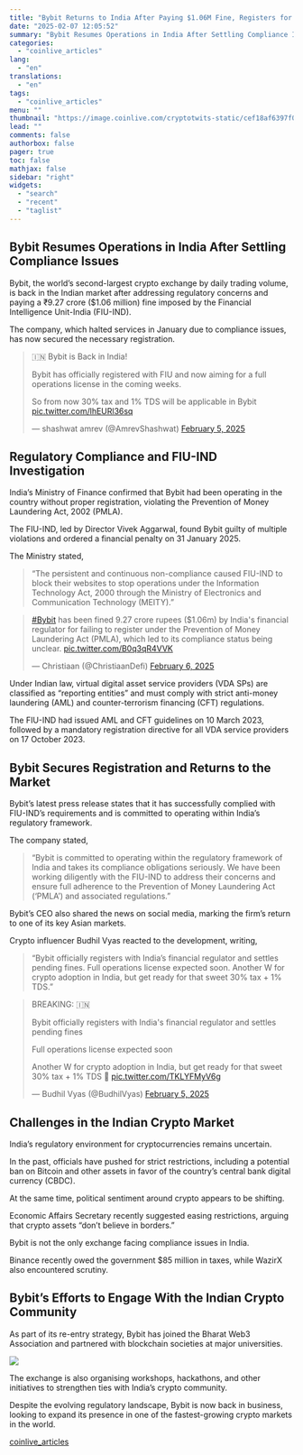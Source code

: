 ```yaml
---
title: "Bybit Returns to India After Paying $1.06M Fine, Registers for Full Operations License"
date: "2025-02-07 12:05:52"
summary: "Bybit Resumes Operations in India After Settling Compliance Issues Bybit, the world’s second-largest crypto exchange by daily trading volume, is back in the Indian market after addressing regulatory concerns and paying a ₹9.27 crore ($1.06 million) fine imposed by the Financial Intelligence Unit-India (FIU-IND).The company, which halted services in January..."
categories:
  - "coinlive_articles"
lang:
  - "en"
translations:
  - "en"
tags:
  - "coinlive_articles"
menu: ""
thumbnail: "https://image.coinlive.com/cryptotwits-static/cef18af6397f004980168d50047ecefd.jpeg"
lead: ""
comments: false
authorbox: false
pager: true
toc: false
mathjax: false
sidebar: "right"
widgets:
  - "search"
  - "recent"
  - "taglist"
---
```


Bybit Resumes Operations in India After Settling Compliance Issues
------------------------------------------------------------------

Bybit, the world’s second-largest crypto exchange by daily trading volume, is back in the Indian market after addressing regulatory concerns and paying a ₹9.27 crore ($1.06 million) fine imposed by the Financial Intelligence Unit-India (FIU-IND).

The company, which halted services in January due to compliance issues, has now secured the necessary registration.

> 🇮🇳 Bybit is Back in India!  
>   
> Bybit has officially registered with FIU and now aiming for a full operations license in the coming weeks.  
>   
> So from now 30% tax and 1% TDS will be applicable in Bybit [pic.twitter.com/lhEURl36sq](https://t.co/lhEURl36sq)
> 
> — shashwat amrev (@AmrevShashwat) [February 5, 2025](https://twitter.com/AmrevShashwat/status/1887111994786091516?ref_src=twsrc%5Etfw)

Regulatory Compliance and FIU-IND Investigation
-----------------------------------------------

India’s Ministry of Finance confirmed that Bybit had been operating in the country without proper registration, violating the Prevention of Money Laundering Act, 2002 (PMLA).

The FIU-IND, led by Director Vivek Aggarwal, found Bybit guilty of multiple violations and ordered a financial penalty on 31 January 2025.

The Ministry stated,

> “The persistent and continuous non-compliance caused FIU-IND to block their websites to stop operations under the Information Technology Act, 2000 through the Ministry of Electronics and Communication Technology (MEITY).”

> [#Bybit](https://twitter.com/hashtag/Bybit?src=hash&ref_src=twsrc%5Etfw) has been fined 9.27 crore rupees ($1.06m) by India's financial regulator for failing to register under the Prevention of Money Laundering Act (PMLA), which led to its compliance status being unclear. [pic.twitter.com/B0q3qR4VVK](https://t.co/B0q3qR4VVK)
> 
> — Christiaan (@ChristiaanDefi) [February 6, 2025](https://twitter.com/ChristiaanDefi/status/1887479506027618524?ref_src=twsrc%5Etfw)

Under Indian law, virtual digital asset service providers (VDA SPs) are classified as “reporting entities” and must comply with strict anti-money laundering (AML) and counter-terrorism financing (CFT) regulations.

The FIU-IND had issued AML and CFT guidelines on 10 March 2023, followed by a mandatory registration directive for all VDA service providers on 17 October 2023.

Bybit Secures Registration and Returns to the Market
----------------------------------------------------

Bybit’s latest press release states that it has successfully complied with FIU-IND’s requirements and is committed to operating within India’s regulatory framework.

The company stated,

> “Bybit is committed to operating within the regulatory framework of India and takes its compliance obligations seriously. We have been working diligently with the FIU-IND to address their concerns and ensure full adherence to the Prevention of Money Laundering Act (‘PMLA’) and associated regulations.”

Bybit’s CEO also shared the news on social media, marking the firm’s return to one of its key Asian markets.

Crypto influencer Budhil Vyas reacted to the development, writing,

> “Bybit officially registers with India’s financial regulator and settles pending fines. Full operations license expected soon. Another W for crypto adoption in India, but get ready for that sweet 30% tax + 1% TDS.”

> BREAKING: 🇮🇳  
>   
> Bybit officially registers with India's financial regulator and settles pending fines  
>   
> Full operations license expected soon  
>   
> Another W for crypto adoption in India, but get ready for that sweet 30% tax + 1% TDS 🥲 [pic.twitter.com/TKLYFMyV6g](https://t.co/TKLYFMyV6g)
> 
> — Budhil Vyas (@BudhilVyas) [February 5, 2025](https://twitter.com/BudhilVyas/status/1887084131588206641?ref_src=twsrc%5Etfw)

Challenges in the Indian Crypto Market
--------------------------------------

India’s regulatory environment for cryptocurrencies remains uncertain.

In the past, officials have pushed for strict restrictions, including a potential ban on Bitcoin and other assets in favor of the country’s central bank digital currency (CBDC).

At the same time, political sentiment around crypto appears to be shifting.

Economic Affairs Secretary recently suggested easing restrictions, arguing that crypto assets “don’t believe in borders.”

Bybit is not the only exchange facing compliance issues in India.

Binance recently owed the government $85 million in taxes, while WazirX also encountered scrutiny.

Bybit’s Efforts to Engage With the Indian Crypto Community
----------------------------------------------------------

As part of its re-entry strategy, Bybit has joined the Bharat Web3 Association and partnered with blockchain societies at major universities.

![](https://image.coinlive.com/cryptotwits-static/05092955dc73eea6fff2a0b77ffc1673.webp)

The exchange is also organising workshops, hackathons, and other initiatives to strengthen ties with India’s crypto community.

Despite the evolving regulatory landscape, Bybit is now back in business, looking to expand its presence in one of the fastest-growing crypto markets in the world.

[coinlive_articles](https://www.coinlive.com/news/bybit-returns-to-india-after-paying-1-06m-fine-registers-for)
